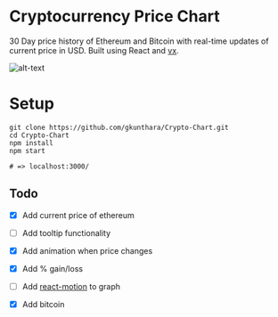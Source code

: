 # Cryptocurrency Price Chart

30 Day price history of Ethereum and Bitcoin with real-time updates of current price in USD. Built using React and [vx](https://github.com/hshoff/vx).


![alt-text](https://github.com/gkunthara/Ethereum-Chart/blob/master/public/demo.png "Ethereum Chart")


# Setup

```terminal
git clone https://github.com/gkunthara/Crypto-Chart.git
cd Crypto-Chart
npm install
npm start

# => localhost:3000/
```


## Todo

- [x] Add current price of ethereum
- [ ] Add tooltip functionality
- [x] Add animation when price changes
- [x] Add % gain/loss
- [ ] Add [react-motion](https://github.com/chenglou/react-motion) to graph
- [x] Add bitcoin

